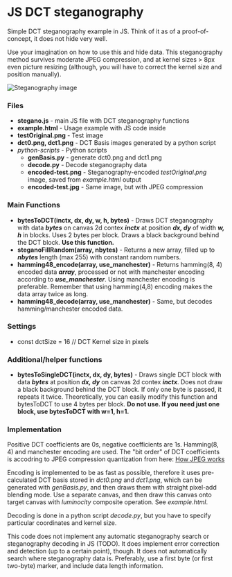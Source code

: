 # JS DCT steganography

Simple DCT steganography example in JS. Think of it as of a proof-of-concept, it does not hide very well.

Use your imagination on how to use this and hide data. This steganography method survives moderate JPEG compression, and at kernel sizes > 8px even picture resizing (although, you will have to correct the kernel size and position manually).

![Steganography image](python-scripts/encoded-test.png?raw=true "Title")

### Files

- **stegano.js** - main JS file with DCT steganography functions
- **example.html** - Usage example with JS code inside
- **testOriginal.png** - Test image
- **dct0.png, dct1.png** - DCT Basis images generated by a python script
- *python-scripts* - Python scripts
    - **genBasis.py** - generate dct0.png and dct1.png
	- **decode.py** - Decode steganography data
	- **encoded-test.png** - Steganography-encoded *testOriginal.png* image, saved from *example.html* output
	- **encoded-test.jpg** - Same image, but with JPEG compression
	
### Main Functions
- **bytesToDCT(inctx, dx, dy, w, h, bytes)** - Draws DCT steganography with data ***bytes*** on canvas 2d contex ***inctx*** at position ***dx, dy*** of width ***w, h*** in blocks. Uses 2 bytes per block. Draws a black background behind the DCT block. **Use this function.**
- **steganoFillRandom(array, nbytes)** - Returns a new array, filled up to ***nbytes*** length (max 255) with constant random numbers.
- **hamming48_encode(array, use_manchester)** - Returns hamming(8, 4) encoded data ***array***, processed or not with manchester encoding according to ***use_manchester***. Using manchester encoding is preferable. Remember that using hamming(4,8) encoding makes the data array twice as long.
- **hamming48_decode(array, use_manchester)** - Same, but decodes hamming/manchester encoded data.

### Settings
- const dctSize = 16 // DCT Kernel size in pixels

### Additional/helper functions

- **bytesToSingleDCT(inctx, dx, dy, bytes)** - Draws single DCT block with data ***bytes*** at position ***dx, dy*** on canvas 2d contex ***inctx***. Does not draw a black background behind the DCT block. If only one byte is passed, it repeats it twice. Theoretically, you can easily modify this function and bytesToDCT to use 4 bytes per block. **Do not use. If you need just one block, use bytesToDCT with w=1, h=1.**

### Implementation

Positive DCT coefficients are 0s, negative coefficients are 1s. Hamming(8, 4) and manchester encoding are used. The "bit order" of DCT coefficients is accodring to JPEG compression quantization from here: [How JPEG works](https://cgjennings.ca/articles/jpeg-compression/ "How JPEG works")

Encoding is implemented to be as fast as possible, therefore it uses pre-calculated DCT basis stored in *dct0.png* and *dct1.png*, which can be generated with *genBasis.py*, and then draws them with straight pixel-add blending mode. Use a separate canvas, and then draw this canvas onto target canvas with *luminocity* composite operation. See *example.html*.

Decoding is done in a python script *decode.py*, but you have to specify particular coordinates and kernel size.

This code does not implement any automatic steganography search or steganography decoding in JS (TODO). It does implement error correction and detection (up to a certain point), though. It does not automatically search where steganography data is. Preferably, use a first byte (or first two-byte) marker, and include data length information.
